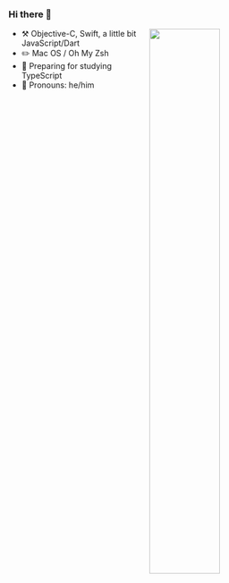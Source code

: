 ### Hi there 👋


<img align="right" width="50%" src="https://github-readme-stats.vercel.app/api?username=RITL&theme=dark">

- ⚒️ Objective-C, Swift, a little bit JavaScript/Dart
- ✏️ Mac OS / Oh My Zsh 
- 🌱 Preparing for studying TypeScript
- 👨 Pronouns: he/him

